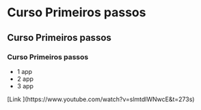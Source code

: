 # Curso Primeiros passos
## Curso Primeiros passos
### Curso Primeiros passos
<ul>
    <li>1 app</li>
    <li>2 app</li>
    <li>3 app</li>
</ul>
    [Link ](https://www.youtube.com/watch?v=slmtdlWNwcE&t=273s) 